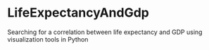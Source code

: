 # LifeExpectancyAndGdp
Searching for a correlation between life expectancy and GDP using visualization tools in Python
